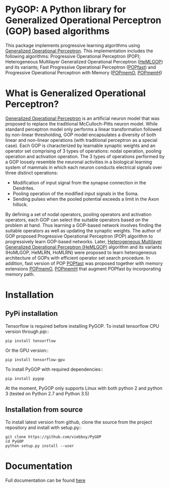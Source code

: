 # PyGOP: A Python library for Generalized Operational Perceptron (GOP) based algorithms
This package implements progressive learning algorithms using [Generalized Operational Perceptron](https://www.sciencedirect.com/science/article/pii/S0925231216312851). This implementation includes the following algorithms: Progressive Operational Perceptron (POP); Heterogeneous Multilayer Generalized Operational Perceptron ([HeMLGOP](https://arxiv.org/abs/1804.05093)) and its variants; Fast Progressive Operational Perceptron ([POPfast](https://arxiv.org/abs/1808.06377)) and Progressive Operational Perceptron with Memory ([POPmemO](https://arxiv.org/abs/1808.06377), [POPmemH](https://arxiv.org/abs/1808.06377))

What is Generalized Operational Perceptron?
===========================================


[Generalized Operational Perceptron](https://www.sciencedirect.com/science/article/pii/S0925231216312851) is an artificial neuron model that was proposed to replace the traditional McCulloch-Pitts neuron model. While standard perceptron model only performs a linear transformation followed by non-linear thresholding, GOP model encapsulates a diversity of both linear and non-linear operations (with traditional perceptron as a special case). Each GOP is characterized by learnable synaptic weights and an operator set comprising of 3 types of operations: nodal operation, pooling operation and activation operation. The 3 types of operations performed by a GOP loosely resemble the neuronal activities in a biological learning system of mammals in which each neuron conducts electrical signals over three distinct operations:

* Modification of input signal from the synapse connection in the Dendrites.
* Pooling operation of the modified input signals in the Soma.
* Sending pulses when the pooled potential exceeds a limit in the Axon hillock.

By defining a set of nodal operators, pooling operators and activation operators, each GOP can select the suitable operators based on the problem at hand. Thus learning a GOP-based network involves finding the suitable operators as well as updating the synaptic weights. The author of GOP proposed Progressive Operational Perceptron (POP) algorithm to progressively learn GOP-based networks. Later, [Heterogeneous Multilayer Generalized Operational Perceptron (HeMLGOP)](https://arxiv.org/pdf/1804.05093.pdf) algorithm and its variants (HoMLGOP, HeMLRN, HoMLRN) were proposed to learn heterogeneous architecture of GOPs with efficient operator set search procedure. In addition, fast version of POP [POPfast](https://arxiv.org/pdf/1808.06377.pdf) was proposed together with memory extensions [POPmemO](https://arxiv.org/pdf/1808.06377.pdf), [POPmemH](https://arxiv.org/pdf/1808.06377.pdf) that augment POPfast by incorporating memory path.

Installation
============

PyPi installation
-----------------

Tensorflow is required before installing PyGOP.
To install tensorflow CPU version through *pip*::

    pip install tensorflow

Or the GPU version::

    pip install tensorflow-gpu

To install PyGOP with required dependencies::

    pip install pygop

At the moment, PyGOP only supports Linux with both python 2 and python 3 (tested on Python 2.7 and Python 3.5)

Installation from source
------------------------

To install latest version from github, clone the source from the project repository and install with setup.py::

    git clone https://github.com/viebboy/PyGOP
    cd PyGOP
    python setup.py install --user
 

Documentation
=============

Full documentation can be found [here](https://pygop.readthedocs.io)



